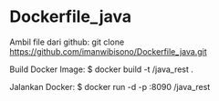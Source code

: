 # Dockerfile_java

Ambil file dari github:
git clone https://github.com/imanwibisono/Dockerfile_java.git

Build Docker Image:
$ docker build -t <username>/java_rest .

Jalankan Docker:
$ docker run -d -p <host port>:8090 <username>/java_rest
